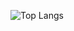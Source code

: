 ![Top Langs](https://github-readme-stats.vercel.app/api/top-langs/?username=anuraghazra&hide=jupyternotebook)
